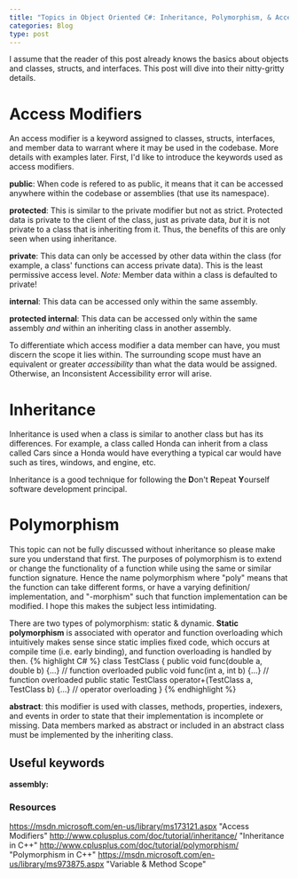 ```yaml
---
title: "Topics in Object Oriented C#: Inheritance, Polymorphism, & Access Modifiers"
categories: Blog
type: post
---
```

I assume that the reader of this post already knows the basics about objects and classes, structs, and interfaces.
This post will dive into their nitty-gritty details.

# Access Modifiers
An access modifier is a keyword assigned to classes, structs, interfaces, and member data to warrant where it may be used in the codebase. More details with examples later. First, I'd like to introduce the keywords used as access modifiers.

**public**: When code is refered to as public, it means that it can be accessed anywhere within the codebase or assemblies (that use its namespace).

**protected**: This is similar to the private modifier but not as strict. Protected data is private to the client of the class, just as private data, *but* it is not private to a class that is inheriting from it. Thus, the benefits of this are only seen when using inheritance.

**private**: This data can only be accessed by other data within the class (for example, a class' functions can access private data). This is the least permissive access level. *Note:* Member data within a class is defaulted to private! 

**internal**: This data can be accessed only within the same assembly.

**protected internal**: This data can be accessed only within the same assembly *and* within an inheriting class in another assembly.

To differentiate which access modifier a data member can have, you must discern the scope it lies within. The surrounding scope must have an equivalent or greater *accessibility* than what the data would be assigned. Otherwise, an Inconsistent Accessibility error will arise. 

# Inheritance
Inheritance is used when a class is similar to another class but has its differences. For example, a class called Honda can inherit from a class called Cars since a Honda would have everything a typical car would have such as tires, windows, and engine, etc. 

Inheritance is a good technique for following the **D**on't **R**epeat **Y**ourself software development principal.

# Polymorphism
This topic can not be fully discussed without inheritance so please make sure you understand that first. 
The purposes of polymorphism is to extend or change the functionality of a function while using the same or similar function signature. Hence the name polymorphism where "poly" means that the function can take different forms, or have a varying definition/ implementation, and "-morphism" such that function implementation can be modified. I hope this makes the subject less intimidating.

There are two types of polymorphism: static & dynamic. **Static polymorphism** is associated with operator and function overloading which intuitively makes sense since static implies fixed code, which occurs at compile time (i.e. early binding), and function overloading is handled by then.
{% highlight C# %}
class TestClass {
  public void func(double a, double b) {...}  // function overloaded
  public void func(int a, int b) {...}  // function overloaded
  public static TestClass operator+(TestClass a, TestClass b) {...}  // operator overloading
}
{% endhighlight %}

**abstract**: this modifier is used with classes, methods, properties, indexers, and events in order to state that their implementation is incomplete or missing. Data members marked as abstract or included in an abstract class must be implemented by the inheriting class.


## Useful keywords
**assembly:** 

### Resources
https://msdn.microsoft.com/en-us/library/ms173121.aspx "Access Modifiers"
http://www.cplusplus.com/doc/tutorial/inheritance/ "Inheritance in C++"
http://www.cplusplus.com/doc/tutorial/polymorphism/ "Polymorphism in C++"
https://msdn.microsoft.com/en-us/library/ms973875.aspx "Variable & Method Scope"
